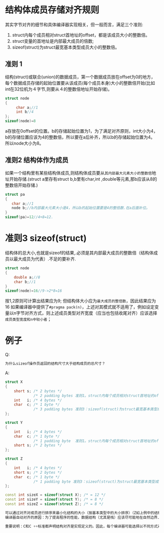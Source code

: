 # 结构体成员存储对齐规则

其实字节对齐的细节和具体编译器实现相关，但一般而言，满足三个准则:
1. struct内每个成员相对struct首地址的offset，都是该成员大小的整数倍。
2. struct变量的首地址是内部最大成员的倍数;
3. sizeof(struct)为struct最宽基本类型成员大小的整数倍。

## 准则 1
结构(struct)或联合(union)的数据成员，第一个数据成员放在offset为0的地方，每个数据成员存储的起始位置要从该成员(每个成员本身)大小的整数倍开始(比如int在32位机为４字节,则要从４的整数倍地址开始存储)。
```cpp
struct node
{
     char a;//1
     int b//4
};
sizeof(node)=8
```
a存放在0offset的位置。b的存储起始位置为1，为了满足对齐原则，int大小为4，b的存储位置应该为4的整数倍，所以要在a后补齐，所以b的存储起始位置为4。所以node大小为8。 

## 准则2 结构体作为成员
如果一个结构里有某些结构体成员,则结构体成员要从```其内部最大元素大小的整数倍```地址开始存储.(struct a里存有struct b,b里有char,int ,double等元素,那b应该从8的整数倍开始存储.)
```cpp
struct pa
{
   char a;//1
   node b;//b内部最大元素大小是4，所以b的起始位置要是4的整倍数.在a后面补位。
}
sizeof(pa)=12//4+8=12.
``` 
# 准则3 sizeof(struct)
结构体的总大小,也就是sizeof的结果,.必须是其内部最大成员的整数倍（结构体成员以最大成员为代表）.不足的要补齐.
```cpp
struct node
{
    double a;//8
    char b;//1
}
sizeof(node)=16//9->2*8=16
```
按1,2原则可计算出结果应为9;
但结构体大小应为```最大成员的整倍数```，因此结果应为16
如果编译器中提供了```#pragma pack(n)```，上述对其模式就不适用了，例如设定变量以n字节对齐方式，则上述成员类型对齐宽度（应当也包括收尾对齐）应该选择```成员类型宽度和n中较小者```；
 
# 例子
 Q: 
```CPP
为什么sizeof操作员返回的结构尺寸大于结构成员的总尺寸？
```
A:
```CPP
struct X
{
    short s; /* 2 bytes */
             /* 2 padding bytes 准则1。struct内每个成员相对struct首地址的offset，都是该成员大小的整数倍。*/
    int   i; /* 4 bytes */
    char  c; /* 1 byte */
             /* 3 padding bytes 准则3：sizeof(struct)为struct最宽基本类型成员大小的整数倍*/
};

struct Y
{
    int   i; /* 4 bytes */
    char  c; /* 1 byte */
             /* 1 padding byte  准则1。struct内每个成员相对struct首地址的offset，都是该成员大小的整数倍。*/
    short s; /* 2 bytes */
};

struct Z
{
    int   i; /* 4 bytes */
    short s; /* 2 bytes */
    char  c; /* 1 byte */
             /* 1 padding byte 准则3：sizeof(struct)为struct最宽基本类型成员大小的整数倍*/
};

const int sizeX = sizeof(struct X); /* = 12 */
const int sizeY = sizeof(struct Y); /* = 8 */
const int sizeZ = sizeof(struct Z); /* = 8 */

可以通过对齐对成员进行排序来最小化结构的大小（按基本类型中的大小排序）（Z如上例中的结构）。
编译器自动对齐的原因：为了提高程序的性能，数据结构（尤其是栈）应该尽可能地在自然边界上对齐。原因在于，为了访问未对齐的内存，处理器需要作两次内存访问；然而，对齐的内存访问仅需要一次访问。

重要说明：C和C ++标准都声明结构对齐是实现定义的。因此，每个编译器可能选择以不同方式对齐数据，从而导致不同且不兼容的数据布局。因此，在处理将由不同编译器使用的库时，了解编译器如何对齐数据非常重要。某些编译器具有命令行设置和/或特殊#pragma 语句来更改结构对齐设置。
```

